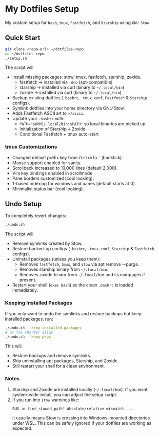 # My Dotfiles Setup

My custom setup for `bash`, `tmux`, `Fastfetch`, and `Starship` using `GNU Stow`.

## Quick Start
```bash
git clone <repo-url> ~/dotfiles-repo
cd ~/dotfiles-repo
./setup.sh
```

The script will:
- Install missing packages: stow, tmux, fastfetch, starship, zoxide.
    -  fastfetch → installed via `.deb` (apt-compatible)
    -  starship → installed via curl (binary to `~/.local/bin`)
    -  zoxide → installed via curl (binary to `~/.local/bin`)
- Backup existing dotfiles (`.bashrc`, `.tmux.conf`, `Fastfetch` & `Starship` configs).
- Symlink dotfiles into your home directory via GNU Stow.
- Adds Fastfetch ASCII art to `~/ascii`.
- Update your `.bashrc` with:
    -  `PATH="$HOME/.local/bin:$PATH"` so local binaries are picked up
    -  Initialization of Starship + Zoxide
    -  Conditional Fastfetch + tmux auto-start

### tmux Customizations

- Changed default prefix key from `Ctrl+b` to `` ` `` (backtick).
- Mouse support enabled for sanity.
- Scrollback increased to 10,000 lines (default 2,000).
- Vim key bindings enabled in scrollmode
- Pane borders customized (cool looking).
- 1-based indexing for windows and panes (default starts at 0).
- Minimalist status bar (cool looking).

## Undo Setup
To completely revert changes:
```bash
./undo.sh
```
The script will:
- Remove symlinks created by Stow.
- Restore backed-up configs (`.bashrc`, `.tmux.conf`, `Starship` & `Fastfetch` configs).
- Uninstall packages (unless you keep them):
    - Removes `fastfetch`, `tmux`, and `stow` via apt remove --purge.
    - Removes starship binary from `~/.local/bin`.
    - Removes zoxide binary from `~/.local/bin` and its manpages if present.
- Restart your shell (`exec bash`) so the clean `.bashrc` is loaded immediately.

### Keeping Installed Packages

If you only want to undo the symlinks and restore backups but keep installed packages, run:
```bash
./undo.sh --keep-installed-packages
# or the shorter alias
./undo.sh --keep-pkgs
```
This will:
- Restore backups and remove symlinks.
- Skip uninstalling apt packages, Starship, and Zoxide.
- Still restart your shell for a clean environment.

### Notes
1. Starship and Zoxide are installed locally (`~/.local/bin`). If you want system-wide install, you can adjust the setup script.
2. If you run into `stow` warnings like:
    ```bash
    BUG in find_stowed_path? Absolute/relative mismatch ...
    ```
    it usually means Stow is crossing into Windows-mounted directories under WSL. This can be safely ignored if your dotfiles are working as expected.